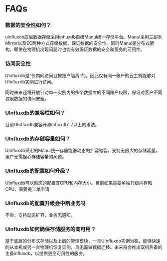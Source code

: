 # FAQs

### 数据的安全性如何？

uinfluxdb底层数据存储采用influxdb自研Manul统一存储平台。Manul采用三副本Mirror以及EC两种方式存储数据，保证数据的安全性。同时Manul是分布式架构，即使在物理机出现问题时也能有效保证数据的安全和服务的可用性。

### 访问安全性

UInfluxdb是“仅内网访问且按账户隔离”的，因此仅有同一账户的云主机能够对UInfluxdb实例进行访问。

同时未来还将开放针对单一实例内的多个数据库的不同账户权限，保证对客户不同权限数据的访问安全。

### UInfluxdb的兼容性如何？

目前UInfluxdb兼容开源Influxdb1.7以上的语法。

### UInfluxdb的存储容量如何？

UInfluxdb采用的Manul统一存储能够动态的扩容缩容，支持无限大的存储容量，用户无需担心存储容量的问题。

### UInfluxdb的配置如何升级？

UInfluxdb可以动态的配置其CPU和内存大小。目前如果需要单独升级内存和CPU，需要提工单申请

### UInfluxdb的配置升级会中断业务吗

不会，支持动态扩容，业务无感知。

### UInfluxdb如何确保存储服务的高可用？

基于底层的分布式存储以及上层的管理模块，一旦UInfluxdb实例当机，能够快速的从本机或另一台物理机恢复实例，且无需做数据迁移。未来将会推出双机热备的主备influxdb，以提供更高可用性的服务。

